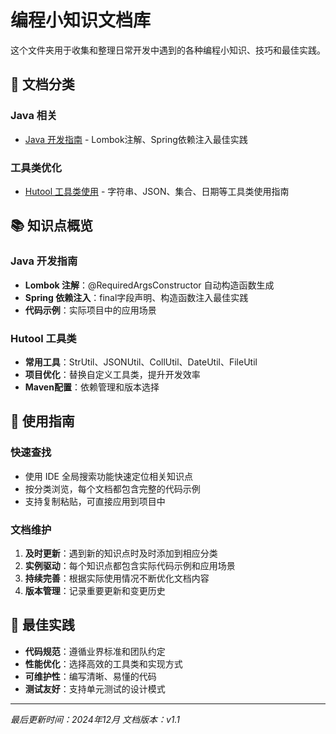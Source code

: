# 编程小知识文档库

这个文件夹用于收集和整理日常开发中遇到的各种编程小知识、技巧和最佳实践。

## 📁 文档分类

### Java 相关
- [Java 开发指南](./java/java-development-guide.md) - Lombok注解、Spring依赖注入最佳实践

### 工具类优化  
- [Hutool 工具类使用](./tools/hutool-usage.md) - 字符串、JSON、集合、日期等工具类使用指南

## 📚 知识点概览

### Java 开发指南
- **Lombok 注解**：@RequiredArgsConstructor 自动构造函数生成
- **Spring 依赖注入**：final字段声明、构造函数注入最佳实践
- **代码示例**：实际项目中的应用场景

### Hutool 工具类
- **常用工具**：StrUtil、JSONUtil、CollUtil、DateUtil、FileUtil
- **项目优化**：替换自定义工具类，提升开发效率
- **Maven配置**：依赖管理和版本选择

## 📝 使用指南

### 快速查找
- 使用 IDE 全局搜索功能快速定位相关知识点
- 按分类浏览，每个文档都包含完整的代码示例
- 支持复制粘贴，可直接应用到项目中

### 文档维护
1. **及时更新**：遇到新的知识点时及时添加到相应分类
2. **实例驱动**：每个知识点都包含实际代码示例和应用场景
3. **持续完善**：根据实际使用情况不断优化文档内容
4. **版本管理**：记录重要更新和变更历史

## 🎯 最佳实践

- **代码规范**：遵循业界标准和团队约定
- **性能优化**：选择高效的工具类和实现方式
- **可维护性**：编写清晰、易懂的代码
- **测试友好**：支持单元测试的设计模式

---
*最后更新时间：2024年12月*
*文档版本：v1.1*